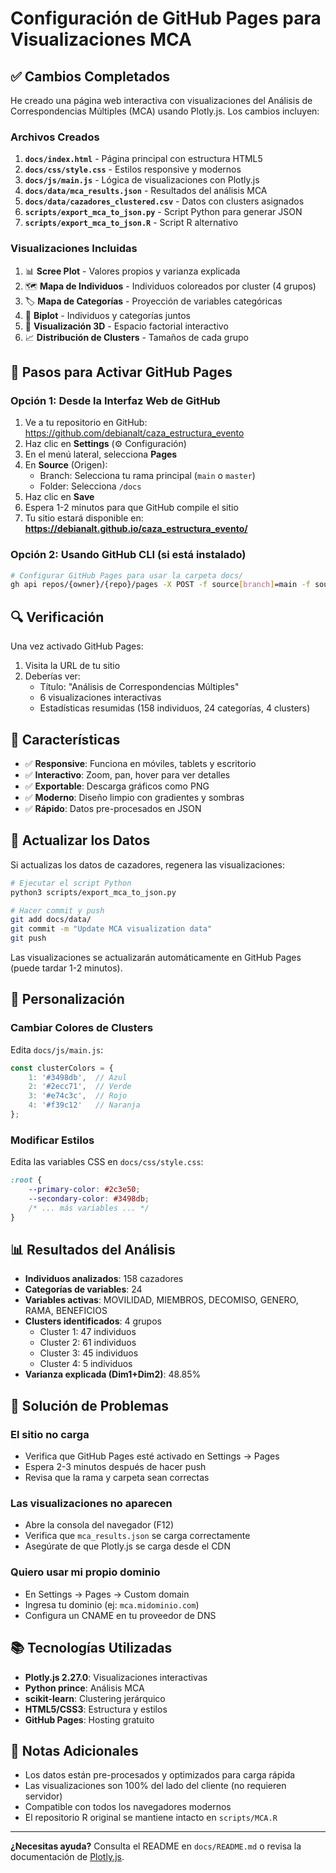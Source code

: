 # Configuración de GitHub Pages para Visualizaciones MCA

## ✅ Cambios Completados

He creado una página web interactiva con visualizaciones del Análisis de Correspondencias Múltiples (MCA) usando Plotly.js. Los cambios incluyen:

### Archivos Creados

1. **`docs/index.html`** - Página principal con estructura HTML5
2. **`docs/css/style.css`** - Estilos responsive y modernos
3. **`docs/js/main.js`** - Lógica de visualizaciones con Plotly.js
4. **`docs/data/mca_results.json`** - Resultados del análisis MCA
5. **`docs/data/cazadores_clustered.csv`** - Datos con clusters asignados
6. **`scripts/export_mca_to_json.py`** - Script Python para generar JSON
7. **`scripts/export_mca_to_json.R`** - Script R alternativo

### Visualizaciones Incluidas

1. 📊 **Scree Plot** - Valores propios y varianza explicada
2. 🗺️ **Mapa de Individuos** - Individuos coloreados por cluster (4 grupos)
3. 🏷️ **Mapa de Categorías** - Proyección de variables categóricas
4. 🔀 **Biplot** - Individuos y categorías juntos
5. 🎲 **Visualización 3D** - Espacio factorial interactivo
6. 📈 **Distribución de Clusters** - Tamaños de cada grupo

## 🚀 Pasos para Activar GitHub Pages

### Opción 1: Desde la Interfaz Web de GitHub

1. Ve a tu repositorio en GitHub: https://github.com/debianalt/caza_estructura_evento
2. Haz clic en **Settings** (⚙️ Configuración)
3. En el menú lateral, selecciona **Pages**
4. En **Source** (Origen):
   - Branch: Selecciona tu rama principal (`main` o `master`)
   - Folder: Selecciona `/docs`
5. Haz clic en **Save**
6. Espera 1-2 minutos para que GitHub compile el sitio
7. Tu sitio estará disponible en: **https://debianalt.github.io/caza_estructura_evento/**

### Opción 2: Usando GitHub CLI (si está instalado)

```bash
# Configurar GitHub Pages para usar la carpeta docs/
gh api repos/{owner}/{repo}/pages -X POST -f source[branch]=main -f source[path]=/docs
```

## 🔍 Verificación

Una vez activado GitHub Pages:

1. Visita la URL de tu sitio
2. Deberías ver:
   - Título: "Análisis de Correspondencias Múltiples"
   - 6 visualizaciones interactivas
   - Estadísticas resumidas (158 individuos, 24 categorías, 4 clusters)

## 📱 Características

- ✅ **Responsive**: Funciona en móviles, tablets y escritorio
- ✅ **Interactivo**: Zoom, pan, hover para ver detalles
- ✅ **Exportable**: Descarga gráficos como PNG
- ✅ **Moderno**: Diseño limpio con gradientes y sombras
- ✅ **Rápido**: Datos pre-procesados en JSON

## 🔄 Actualizar los Datos

Si actualizas los datos de cazadores, regenera las visualizaciones:

```bash
# Ejecutar el script Python
python3 scripts/export_mca_to_json.py

# Hacer commit y push
git add docs/data/
git commit -m "Update MCA visualization data"
git push
```

Las visualizaciones se actualizarán automáticamente en GitHub Pages (puede tardar 1-2 minutos).

## 🎨 Personalización

### Cambiar Colores de Clusters

Edita `docs/js/main.js`:

```javascript
const clusterColors = {
    1: '#3498db',  // Azul
    2: '#2ecc71',  // Verde
    3: '#e74c3c',  // Rojo
    4: '#f39c12'   // Naranja
};
```

### Modificar Estilos

Edita las variables CSS en `docs/css/style.css`:

```css
:root {
    --primary-color: #2c3e50;
    --secondary-color: #3498db;
    /* ... más variables ... */
}
```

## 📊 Resultados del Análisis

- **Individuos analizados**: 158 cazadores
- **Categorías de variables**: 24
- **Variables activas**: MOVILIDAD, MIEMBROS, DECOMISO, GENERO, RAMA, BENEFICIOS
- **Clusters identificados**: 4 grupos
  - Cluster 1: 47 individuos
  - Cluster 2: 61 individuos
  - Cluster 3: 45 individuos
  - Cluster 4: 5 individuos
- **Varianza explicada (Dim1+Dim2)**: 48.85%

## 🐛 Solución de Problemas

### El sitio no carga
- Verifica que GitHub Pages esté activado en Settings → Pages
- Espera 2-3 minutos después de hacer push
- Revisa que la rama y carpeta sean correctas

### Las visualizaciones no aparecen
- Abre la consola del navegador (F12)
- Verifica que `mca_results.json` se carga correctamente
- Asegúrate de que Plotly.js se carga desde el CDN

### Quiero usar mi propio dominio
- En Settings → Pages → Custom domain
- Ingresa tu dominio (ej: `mca.midominio.com`)
- Configura un CNAME en tu proveedor de DNS

## 📚 Tecnologías Utilizadas

- **Plotly.js 2.27.0**: Visualizaciones interactivas
- **Python prince**: Análisis MCA
- **scikit-learn**: Clustering jerárquico
- **HTML5/CSS3**: Estructura y estilos
- **GitHub Pages**: Hosting gratuito

## 📝 Notas Adicionales

- Los datos están pre-procesados y optimizados para carga rápida
- Las visualizaciones son 100% del lado del cliente (no requieren servidor)
- Compatible con todos los navegadores modernos
- El repositorio R original se mantiene intacto en `scripts/MCA.R`

---

**¿Necesitas ayuda?** Consulta el README en `docs/README.md` o revisa la documentación de [Plotly.js](https://plotly.com/javascript/).
